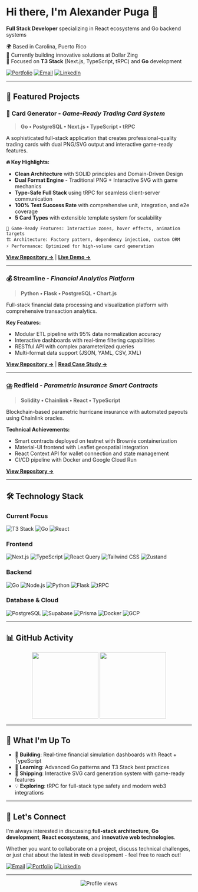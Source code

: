 # Hi there, I'm Alexander Puga 👋

**Full Stack Developer** specializing in React ecosystems and Go backend systems

🌍 Based in Carolina, Puerto Rico  
💼 Currently building innovative solutions at Dollar Zing  
🎯 Focused on **T3 Stack** (Next.js, TypeScript, tRPC) and **Go** development  

[![Portfolio](https://img.shields.io/badge/Portfolio-Visit-blue?style=for-the-badge&logo=vercel)](https://controlyourpotatoes.github.io/Portfolio/)
[![Email](https://img.shields.io/badge/Email-Contact-red?style=for-the-badge&logo=gmail)](mailto:pugadevmail@gmail.com)
[![LinkedIn](https://img.shields.io/badge/LinkedIn-Connect-blue?style=for-the-badge&logo=linkedin)](https://linkedin.com/in/pugatech)

---

## 🚀 Featured Projects

### 🎴 **Card Generator** - *Game-Ready Trading Card System*
> **Go • PostgreSQL • Next.js • TypeScript • tRPC**

A sophisticated full-stack application that creates professional-quality trading cards with dual PNG/SVG output and interactive game-ready features.

**🔥 Key Highlights:**
- **Clean Architecture** with SOLID principles and Domain-Driven Design
- **Dual Format Engine** - Traditional PNG + Interactive SVG with game mechanics
- **Type-Safe Full Stack** using tRPC for seamless client-server communication
- **100% Test Success Rate** with comprehensive unit, integration, and e2e coverage
- **5 Card Types** with extensible template system for scalability

```
🎯 Game-Ready Features: Interactive zones, hover effects, animation targets
🏗️ Architecture: Factory pattern, dependency injection, custom ORM
⚡ Performance: Optimized for high-volume card generation
```

[**View Repository →**](https://github.com/ControlYourPotatoes/card-generator) | [**Live Demo →**](#)

---

### 💰 **Streamline** - *Financial Analytics Platform*
> **Python • Flask • PostgreSQL • Chart.js**

Full-stack financial data processing and visualization platform with comprehensive transaction analytics.

**Key Features:**
- Modular ETL pipeline with 95% data normalization accuracy
- Interactive dashboards with real-time filtering capabilities
- RESTful API with complex parameterized queries
- Multi-format data support (JSON, YAML, CSV, XML)

[**View Repository →**](https://github.com/ControlYourPotatoes/venmito) | [**Read Case Study →**](#)

---

### ⛈️ **Redfield** - *Parametric Insurance Smart Contracts*
> **Solidity • Chainlink • React • TypeScript**

Blockchain-based parametric hurricane insurance with automated payouts using Chainlink oracles.

**Technical Achievements:**
- Smart contracts deployed on testnet with Brownie containerization
- Material-UI frontend with Leaflet geospatial integration
- React Context API for wallet connection and state management
- CI/CD pipeline with Docker and Google Cloud Run

[**View Repository →**](https://github.com/ControlYourPotatoes/redfield-react)

---

## 🛠️ Technology Stack

### **Current Focus**
![T3 Stack](https://img.shields.io/badge/T3_Stack-000000?style=for-the-badge&logo=next.js&logoColor=white)
![Go](https://img.shields.io/badge/Go-00ADD8?style=for-the-badge&logo=go&logoColor=white)
![React](https://img.shields.io/badge/React-20232A?style=for-the-badge&logo=react&logoColor=61DAFB)

### **Frontend**
![Next.js](https://img.shields.io/badge/Next.js-000000?style=for-the-badge&logo=next.js&logoColor=white)
![TypeScript](https://img.shields.io/badge/TypeScript-007ACC?style=for-the-badge&logo=typescript&logoColor=white)
![React Query](https://img.shields.io/badge/React_Query-FF4154?style=for-the-badge&logo=react-query&logoColor=white)
![Tailwind CSS](https://img.shields.io/badge/Tailwind_CSS-38B2AC?style=for-the-badge&logo=tailwind-css&logoColor=white)
![Zustand](https://img.shields.io/badge/Zustand-FFD43B?style=for-the-badge&logo=javascript&logoColor=darkgreen)

### **Backend**
![Go](https://img.shields.io/badge/Go-00ADD8?style=for-the-badge&logo=go&logoColor=white)
![Node.js](https://img.shields.io/badge/Node.js-43853D?style=for-the-badge&logo=node.js&logoColor=white)
![Python](https://img.shields.io/badge/Python-3776AB?style=for-the-badge&logo=python&logoColor=white)
![Flask](https://img.shields.io/badge/Flask-000000?style=for-the-badge&logo=flask&logoColor=white)
![tRPC](https://img.shields.io/badge/tRPC-398CCB?style=for-the-badge&logo=trpc&logoColor=white)

### **Database & Cloud**
![PostgreSQL](https://img.shields.io/badge/PostgreSQL-316192?style=for-the-badge&logo=postgresql&logoColor=white)
![Supabase](https://img.shields.io/badge/Supabase-3ECF8E?style=for-the-badge&logo=supabase&logoColor=white)
![Prisma](https://img.shields.io/badge/Prisma-3982CE?style=for-the-badge&logo=Prisma&logoColor=white)
![Docker](https://img.shields.io/badge/Docker-2496ED?style=for-the-badge&logo=docker&logoColor=white)
![GCP](https://img.shields.io/badge/Google_Cloud-4285F4?style=for-the-badge&logo=google-cloud&logoColor=white)

---

## 📊 GitHub Activity

<div align="center">
  <img height="180em" src="https://github-readme-stats.vercel.app/api?username=controlyourpotatoes&show_icons=true&theme=dark&include_all_commits=true&count_private=true"/>
  <img height="180em" src="https://github-readme-stats.vercel.app/api/top-langs/?username=controlyourpotatoes&layout=compact&langs_count=7&theme=dark"/>
</div>

---

## 🎯 What I'm Up To

- 🔭 **Building**: Real-time financial simulation dashboards with React + TypeScript
- 🌱 **Learning**: Advanced Go patterns and T3 Stack best practices  
- 🎴 **Shipping**: Interactive SVG card generation system with game-ready features
- 💡 **Exploring**: tRPC for full-stack type safety and modern web3 integrations

---

## 💬 Let's Connect

I'm always interested in discussing **full-stack architecture**, **Go development**, **React ecosystems**, and **innovative web technologies**. 

Whether you want to collaborate on a project, discuss technical challenges, or just chat about the latest in web development - feel free to reach out!

[![Email](https://img.shields.io/badge/Email-pugadevmail@gmail.com-red?style=flat-square&logo=gmail)](mailto:pugadevmail@gmail.com)
[![Portfolio](https://img.shields.io/badge/Portfolio-controlyourpotatoes.github.io-blue?style=flat-square&logo=vercel)](https://controlyourpotatoes.github.io/Portfolio/)
[![LinkedIn](https://img.shields.io/badge/LinkedIn-Connect-blue?style=flat-square&logo=linkedin)](https://linkedin.com/in/pugatech)

---

<div align="center">
  <img src="https://komarev.com/ghpvc/?username=controlyourpotatoes&label=Profile%20views&color=0e75b6&style=flat" alt="Profile views" />
</div>
